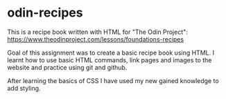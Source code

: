# odin-recipes

This is a recipe book written with HTML for "The Odin Project": https://www.theodinproject.com/lessons/foundations-recipes

Goal of this assignment was to create a basic recipe book using HTML. I learnt how to use basic HTML commands, link pages and images to the website and practice using git and github.

After learning the basics of CSS I have used my new gained knowledge to add styling.
